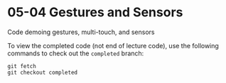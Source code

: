 # 05-04 Gestures and Sensors

Code demoing gestures, multi-touch, and sensors

To view the completed code (not end of lecture code), use the following commands to check out the `completed` branch:

```
git fetch
git checkout completed
```
